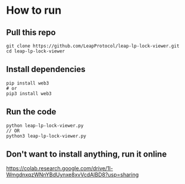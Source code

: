 # How to run  
## Pull this repo  
```
git clone https://github.com/LeapProtocol/leap-lp-lock-viewer.git  
cd leap-lp-lock-viewer
```

## Install dependencies  
```
pip install web3  
# or  
pip3 install web3
```
## Run the code  
```
python leap-lp-lock-viewer.py  
// OR  
python3 leap-lp-lock-viewer.py  
```  

## Don't want to install anything, run it online  
https://colab.research.google.com/drive/1l-WmgdnxqzWNnYBdUynxe8xvVcdAlBD8?usp=sharing
